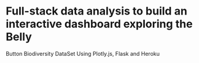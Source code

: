 # Full-stack data analysis to build an interactive dashboard exploring the Belly
Button Biodiversity DataSet Using Plotly.js, Flask and Heroku

